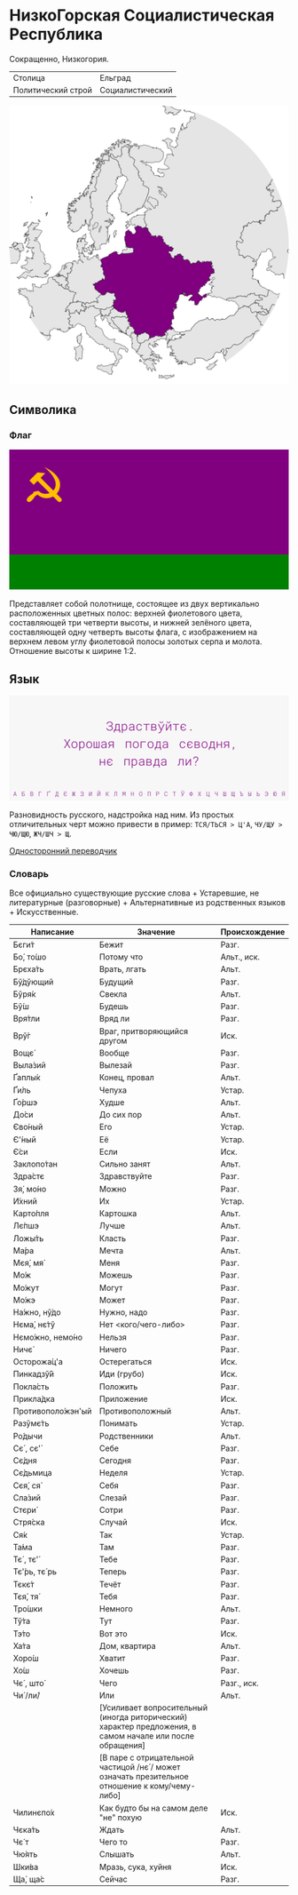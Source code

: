 # НизкоГорская Социалистическая Республика

Сокращенно, Низкогория.

|                    |                  |
| ------------------ | ---------------- |
| Столица            | Ельград          |
| Политический строй | Социалистический |

![На карте](https://raw.githubusercontent.com/sziberov/Nizkogoria/master/Map.png)

## Символика

### Флаг
![Флаг](https://raw.githubusercontent.com/sziberov/Nizkogoria/master/Flag.png)

Представляет собой полотнище, состоящее из двух вертикально расположенных цветных полос: верхней фиолетового цвета, составляющей три четверти высоты, и нижней зелёного цвета, составляющей одну четверть высоты флага, с изображением на верхнем левом углу фиолетовой полосы золотых серпа и молота. Отношение высоты к ширине 1:2.

## Язык
![Язык](https://raw.githubusercontent.com/sziberov/Nizkogoria/master/Language.png)

Разновидность русского, надстройка над ним. Из простых отличительных черт можно привести в пример: `ТСЯ/ТЬСЯ > Ц'А`, `ЧУ/ЩУ > ЧЮ/ЩЮ`, `ЖЧ/ШЧ > Щ`.

[Односторонний переводчик](https://sziberov.github.io/Nizkogoria/Translator.html)

### Словарь
Все официально существующие русские слова + Устаревшие, не литературные (разговорные) + Альтернативные из родственных языков + Искусственные.

| Написание            | Значение                                                                                                  | Происхождение |
| -------------------- | --------------------------------------------------------------------------------------------------------- | ------------- |
| Бєги́т                | Бежит                                                                                                     | Разг.         |
| Бо́, то́шо             | Потому что                                                                                                | Альт., иск.   |
| ́Брєха́ть              | Врать, лгать                                                                                              | Альт.         |
| Бў́дўющий             | Будущий                                                                                                   | Разг.         |
| Бўря́к                | Свекла                                                                                                    | Альт.         |
| Бў́ш                  | Будешь                                                                                                    | Разг.         |
| Вря́тли               | Вряд ли                                                                                                   | Разг.         |
| Врў́г                 | Враг, притворяющийся другом                                                                               | Иск.          |
| Вощє́                 | Вообще                                                                                                    | Разг.         |
| Выла́зий              | Вылезай                                                                                                   | Разг.         |
| Ґаплы́к               | Конец, провал                                                                                             | Альт.         |
| Ґи́ль                 | Чепуха                                                                                                    | Устар.        |
| Ґо́ршэ                | Худше                                                                                                     | Альт.         |
| До́си                 | До сих пор                                                                                                | Альт.         |
| Єво́ный               | Его                                                                                                       | Устар.        |
| Є'́ный                | Её                                                                                                        | Устар.        |
| Є́си                  | Если                                                                                                      | Иск.          |
| Заклопо́тан           | Сильно занят                                                                                              | Альт.         |
| Здра́стє              | Здравствуйте                                                                                              | Разг.         |
| Зя́, мо́но             | Можно                                                                                                     | Разг.         |
| И́хний                | Их                                                                                                        | Устар.        |
| Карто́пля             | Картошка                                                                                                  | Альт.         |
| Лє́пшэ                | Лучше                                                                                                     | Альт.         |
| Ложы́ть               | Класть                                                                                                    | Разг.         |
| Ма́ра                 | Мечта                                                                                                     | Альт.         |
| Мєя́, мя́              | Меня                                                                                                      | Разг.         |
| Мо́ж                  | Можешь                                                                                                    | Разг.         |
| Мо́жут                | Могут                                                                                                     | Разг.         |
| Мо́жэ                 | Может                                                                                                     | Разг.         |
| На́жно, нў́до          | Нужно, надо                                                                                               | Разг.         |
| Нєма́, нє́тў           | Нет <кого/чего-либо>                                                                                      | Разг.         |
| Нємо́жно, немо́но      | Нельзя                                                                                                    | Разг.         |
| Ничє́                 | Ничего                                                                                                    | Разг.         |
| Осторожа́ц'а          | Остерегаться                                                                                              | Иск.          |
| Пинкадзў́й            | Иди (грубо)                                                                                               | Иск.          |
| Покла́сть             | Положить                                                                                                  | Разг.         |
| Прикла́дка            | Приложение                                                                                                | Иск.          |
| Противополо́жэн'ый    | Противоположный                                                                                           | Альт.         |
| Разўмє́ть             | Понимать                                                                                                  | Устар.        |
| Ро́дычи               | Родственники                                                                                              | Альт.         |
| Сє́ , сє'́             | Себе                                                                                                      | Разг.         |
| Сє́дня                | Сегодня                                                                                                   | Разг.         |
| Сє́дьмица             | Неделя                                                                                                    | Устар.        |
| Сєя́, ся́              | Себя                                                                                                      | Разг.         |
| Сла́зий               | Слезай                                                                                                    | Разг.         |
| Стєри́                | Сотри                                                                                                     | Разг.         |
| Стря́ска              | Случай                                                                                                    | Иск.          |
| Ся́к                  | Так                                                                                                       | Устар.        |
| Та́ма                 | Там                                                                                                       | Разг.         |
| Тє́ , тє'́             | Тебе                                                                                                      | Разг.         |
| Тє'́рь, тє́ рь         | Теперь                                                                                                    | Разг.         |
| Тєкє́т                | Течёт                                                                                                     | Разг.         |
| Тєя́, тя́              | Тебя                                                                                                      | Разг.         |
| Тро́шки               | Немного                                                                                                   | Альт.         |
| Тў́та                 | Тут                                                                                                       | Разг.         |
| Тэ́то                 | Вот это                                                                                                   | Иск.          |
| Ха́та                 | Дом, квартира                                                                                             | Альт.         |
| Хоро́ш                | Хватит                                                                                                    | Разг.         |
| Хо́ш                  | Хочешь                                                                                                    | Разг.         |
| Чє́ , што́             | Чего                                                                                                      | Разг., иск.   |
| Чи́ /ли́/              | Или                                                                                                       | Альт.         |
|                      | [Усиливает вопросительный (иногда риторический) характер предложения, в самом начале или после обращения] |               |
|                      | [В паре с отрицательной частицой /нє́ / может означать презительное отношение к кому/чему-либо]            |               |
| Чилинєпо́х            | Как будто бы на самом деле "не" похую                                                                     | Иск.          |
| Чєка́ть               | Ждать                                                                                                     | Альт.         |
| Чє́ т                 | Чего то                                                                                                   | Разг.         |
| Чю́ять                | Слышать                                                                                                   | Альт.         |
| Шки́ва                | Мразь, сука, хуйня                                                                                        | Иск.          |
| Ща́, ща́с              | Сейчас                                                                                                    | Разг.         |
